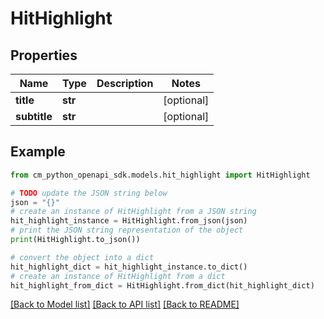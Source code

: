# HitHighlight


## Properties

Name | Type | Description | Notes
------------ | ------------- | ------------- | -------------
**title** | **str** |  | [optional] 
**subtitle** | **str** |  | [optional] 

## Example

```python
from cm_python_openapi_sdk.models.hit_highlight import HitHighlight

# TODO update the JSON string below
json = "{}"
# create an instance of HitHighlight from a JSON string
hit_highlight_instance = HitHighlight.from_json(json)
# print the JSON string representation of the object
print(HitHighlight.to_json())

# convert the object into a dict
hit_highlight_dict = hit_highlight_instance.to_dict()
# create an instance of HitHighlight from a dict
hit_highlight_from_dict = HitHighlight.from_dict(hit_highlight_dict)
```
[[Back to Model list]](../README.md#documentation-for-models) [[Back to API list]](../README.md#documentation-for-api-endpoints) [[Back to README]](../README.md)


